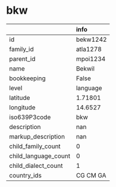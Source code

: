 # bkw
|                      | info     |
|:---------------------|:---------|
| id                   | bekw1242 |
| family_id            | atla1278 |
| parent_id            | mpoi1234 |
| name                 | Bekwil   |
| bookkeeping          | False    |
| level                | language |
| latitude             | 1.71801  |
| longitude            | 14.6527  |
| iso639P3code         | bkw      |
| description          | nan      |
| markup_description   | nan      |
| child_family_count   | 0        |
| child_language_count | 0        |
| child_dialect_count  | 1        |
| country_ids          | CG CM GA |